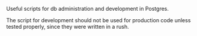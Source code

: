 Useful scripts for db administration and development in Postgres.

The script for development should not be used for production code unless tested properly, since they were written in a rush.
